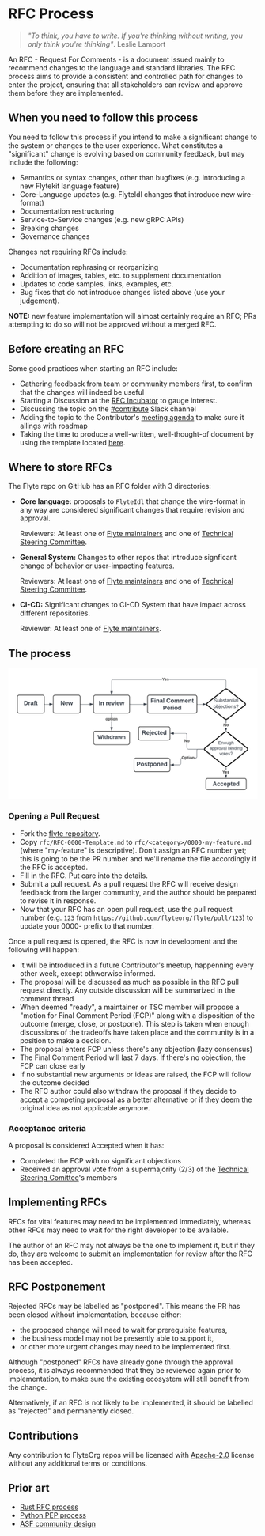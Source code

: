 # RFC Process

>*"To think, you have to write. If you're thinking without writing, you only think you're thinking"*.  Leslie Lamport

An RFC - Request For Comments - is a document issued mainly to recommend changes to the language and standard libraries. The RFC process aims to provide a consistent and controlled path for changes to enter the project, ensuring that all stakeholders can review and approve them before they are implemented.

## When you need to follow this process
[When you need to follow this process]: #when-you-need-to-follow-this-process 
You need to follow this process if you intend to make a significant change to the system or changes to the user experience. What constitutes a "significant" change is evolving based on community feedback, but may include the following:

  - Semantics or syntax changes, other than bugfixes (e.g. introducing a new Flytekit language feature)
  - Core-Language updates (e.g. FlyteIdl changes that introduce new wire-format)
  - Documentation restructuring
  - Service-to-Service changes (e.g. new gRPC APIs)
  - Breaking changes
  - Governance changes

Changes not requiring RFCs include:

  - Documentation rephrasing or reorganizing
  - Addition of images, tables, etc. to supplement documentation
  - Updates to code samples, links, examples, etc.
  - Bug fixes that do not introduce changes listed above (use your judgement).

**NOTE:** new feature implementation will almost certainly require an RFC; PRs attempting to do so will not be approved without a merged RFC.

## Before creating an RFC
[Before creating an RFC]: #before-creating-an-rfc

Some good practices when starting an RFC include:

- Gathering feedback from team or community members first, to confirm that the changes will indeed be useful
- Starting a Discussion at the [RFC Incubator](https://github.com/flyteorg/flyte/discussions/new?category=rfc-incubator) to gauge interest.
- Discussing the topic on the [#contribute](https://flyte-org.slack.com/archives/C04NJPLRWUX) Slack channel
- Adding the topic to the Contributor's [meeting agenda](https://hackmd.io/@davidmirror/rkqCpbK1n) to make sure it allings with roadmap
- Taking the time to produce a well-written, well-thought-of document by using the template located [here](https://github.com/flyteorg/flyte/blob/RFC-Process/rfc/RFC-0000-Template.md).

## Where to store RFCs

The Flyte repo on GitHub has an RFC folder with 3 directories:
- **Core language:** proposals to `FlyteIdl` that change the wire-format in any way are considered significant changes that require revision and approval.
  
  Reviewers: At least one of [Flyte maintainers](https://github.com/flyteorg/community/blob/main/MAINTAINERS.md) and one of [Technical Steering Committee](https://github.com/flyteorg/community/blob/main/MAINTAINERS.md).
- **General System:** Changes to other repos that introduce signficant change of behavior or user-impacting features.
  
  Reviewers: At least one of [Flyte maintainers](https://github.com/flyteorg/community/blob/main/MAINTAINERS.md) and one of [Technical Steering Committee](https://github.com/flyteorg/community/blob/main/MAINTAINERS.md).
- **CI-CD:** Significant changes to CI-CD System that have impact across different repositories.
  
  Reviewer: At least one of [Flyte maintainers](https://github.com/flyteorg/community/blob/main/MAINTAINERS.md).
## The process

![](RFC-Process-diagram.png)
### Opening a Pull Request

* Fork the [flyte repository](https://github.com/flyteorg/flyte).
* Copy `rfc/RFC-0000-Template.md` to `rfc/<category>/0000-my-feature.md` (where "my-feature" is descriptive). Don't assign an RFC number yet; this is going to be the PR number and we'll rename the file accordingly if the RFC is accepted.
* Fill in the RFC. Put care into the details.
* Submit a pull request. As a pull request the RFC will receive design feedback from the larger community, and the author should be prepared to revise it in response.
* Now that your RFC has an open pull request, use the pull request number (e.g. `123` from `https://github.com/flyteorg/flyte/pull/123`) to update your 0000- prefix to that number.

Once a pull request is opened, the RFC is now in development and the following will happen:

* It will be introduced in a future Contributor's meetup, happenning every other week, except othwerwise informed.
* The proposal will be discussed as much as possible in the RFC pull request directly. Any outside discussion will be summarized in the comment thread
* When deemed "ready", a maintainer or TSC member will propose a "motion for Final Comment Period (FCP)" along with a disposition of the outcome (merge, close, or postpone). This step is taken when enough discussions of the tradeoffs have taken place and the community is in a position to make a decision. 
* The proposal enters FCP unless there's any objection (lazy consensus)
* The Final Comment Period will last 7 days. If there's no objection, the FCP can close early
* If no substantial new arguments or ideas are raised, the FCP will follow the outcome decided
* The RFC author could also withdraw the proposal if they decide to accept a competing proposal as a better alternative or if they deem the original idea as not applicable anymore. 

### Acceptance criteria

A proposal is considered Accepted when it has:
* Completed the FCP with no significant objections
* Received an approval vote from a supermajority (2/3) of the [Technical Steering Comittee](https://github.com/flyteorg/community/blob/main/MAINTAINERS.md)'s members


## Implementing RFCs

RFCs for vital features may need to be implemented immediately, whereas other RFCs may need to wait for the right developer to be available. 

The author of an RFC may not always be the one to implement it, but if they do, they are welcome to submit an implementation for review after the RFC has been accepted. 

## RFC Postponement

Rejected RFCs may be labelled as "postponed". This means the PR has been closed without implementation, because either:
- the proposed change will need to wait for prerequisite features, 
- the business model may not be presently able to support it,
- or other more urgent changes may need to be implemented first. 

Although "postponed" RFCs have already gone through the approval process, it is always recommended that they be reviewed again prior to implementation, to make sure the existing ecosystem will still benefit from the change.

Alternatively, if an RFC is not likely to be implemented, it should be labelled as "rejected" and permanently closed.

## Contributions
[Contributions]: #contributions

Any contribution to FlyteOrg repos will be licensed with [Apache-2.0](https://github.com/flyteorg/flyte/blob/master/LICENSE) license without any additional terms or conditions.

## Prior art 
* [Rust RFC process](https://github.com/rust-lang/rfcs) 
* [Python PEP process](https://peps.python.org/pep-0001/)
* [ASF community design](https://community.apache.org/committers/lazyConsensus.html)
